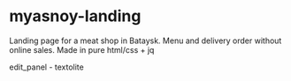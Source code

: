 # myasnoy-landing
Landing page for a meat shop in Bataysk. Menu and delivery order without online sales. Made in pure html/css + jq

edit_panel - textolite
